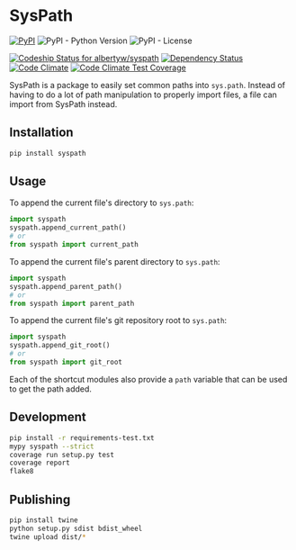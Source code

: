 SysPath
=======

[![PyPI](https://img.shields.io/pypi/v/syspath.svg)]( https://pypi.python.org/pypi/syspath/)
![PyPI - Python Version](https://img.shields.io/pypi/pyversions/syspath)
![PyPI - License](https://img.shields.io/pypi/l/syspath)

[![Codeship Status for albertyw/syspath](https://app.codeship.com/projects/0b820752-e3f2-41ca-aa63-b7df4c8fe89d/status?branch=master)](https://app.codeship.com/projects/422681)
[![Dependency Status](https://pyup.io/repos/github/albertyw/syspath/shield.svg)](https://pyup.io/repos/github/albertyw/syspath/)
[![Code Climate](https://codeclimate.com/github/albertyw/syspath/badges/gpa.svg)](https://codeclimate.com/github/albertyw/syspath)
[![Code Climate Test Coverage](https://codeclimate.com/github/albertyw/syspath/badges/coverage.svg)](https://codeclimate.com/github/albertyw/syspath/coverage)


SysPath is a package to easily set common paths into `sys.path`. Instead
of having to do a lot of path manipulation to properly import files, a
file can import from SysPath instead.

Installation
------------

```bash
pip install syspath
```

Usage
-----

To append the current file's directory to `sys.path`:

```python
import syspath
syspath.append_current_path()
# or
from syspath import current_path
```

To append the current file's parent directory to `sys.path`:

```python
import syspath
syspath.append_parent_path()
# or
from syspath import parent_path
```

To append the current file's git repository root to `sys.path`:

```python
import syspath
syspath.append_git_root()
# or
from syspath import git_root
```

Each of the shortcut modules also provide a `path` variable that can be
used to get the path added.

Development
-----------

```bash
pip install -r requirements-test.txt
mypy syspath --strict
coverage run setup.py test
coverage report
flake8
```

Publishing
----------

```bash
pip install twine
python setup.py sdist bdist_wheel
twine upload dist/*
```
